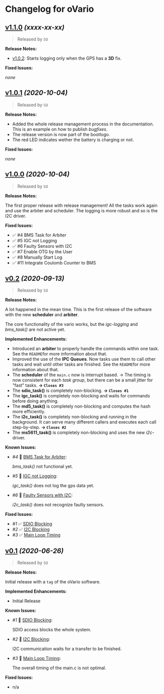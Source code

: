 # Changelog for oVario

## [v1.1.0](https://github.com/knuffel-v2/OTP15_oVario/releases/tag/v1.1.0) *(xxxx-xx-xx)*

> Released by `SO`

**Release Notes:**

- [v1.0.2](https://github.com/knuffel-v2/OTP15_oVario/releases/tag/v1.0.2): Starts logging only when the GPS has a **3D** fix.

**Fixed Issues:**

*none*

## [v1.0.1](https://github.com/knuffel-v2/OTP15_oVario/releases/tag/v1.0.1) *(2020-10-04)*

> Released by `SO`

**Release Notes:**

- Added the whole release management process in the documentation. This is an example on how to publish *bugfixes*.
- The release version is now part of the bootlogo.
- The red LED indicates wether the battery is charging or not.

**Fixed Issues:**

*none*

## [v1.0.0](https://github.com/knuffel-v2/OTP15_oVario/releases/tag/v1.0.0) *(2020-10-04)*

> Released by `SO`

**Release Notes:**

The first proper release with release management! All the tasks work again and use the arbiter and scheduler. The logging is more robust and so is the I2C driver.

**Fixed Issues:**
- :white_check_mark: #4 BMS Task for Arbiter
- :white_check_mark: #5 IGC not Logging
- :white_check_mark: #6 Faulty Sensors with I2C
- :white_check_mark: #7 Enable OTG by the User
- :white_check_mark: #8 Manually Start Log
- :white_check_mark: #11 Integrate Coulomb Counter to BMS


## [v0.2](https://github.com/knuffel-v2/OTP15_oVario/releases/tag/v0.2) *(2020-09-13)*

>Released by `SO`

**Release Notes:**

A lot happened in the mean time. This is the first release of the software with the new **scheduler** and **arbiter**.

The core functionality of the vario works, but the *igc-logging* and *bms_task()* are not active yet.


**Implemented Enhancements:**

- Introduced an **arbiter** to properly handle the commands within one task. See the `README`for more information about that.
- Improved the use of the **IPC Queues**. Now tasks use them to call other tasks and wait until other tasks are finished. See the `README`for more information about that.
- The **scheduler** of the `main.c` now is interrupt based. &rightarrow; The timing is now consistent for each *task group*, but there can be a small jitter for "fast" tasks. **&rightarrow; `Closes #3`**
- The **sdio_task()** is completely non-blocking. **&rightarrow; `Closes #1`**
- The **igc_task()** is completely non-blocking and waits for commands before doing anything.
- The **md5_task()** is completely non-blocking and computes the hash more efficiently.
- The **i2c_task()** is completely non-blocking and running in the background. It can serve many different callers and executes each call step-by-step. **&rightarrow; `Closes #2`**
- The **ms5611_task()** is completely non-blocking and uses the new *i2c*-driver.

**Known Issues:**

- *#4* :black_square_button: [BMS Task for Arbiter](https://github.com/knuffel-v2/OTP15_oVario/issues/4):

    *bms_task()* not functional yet.

- *#5* :black_square_button: [IGC not Logging](https://github.com/knuffel-v2/OTP15_oVario/issues/5):

    *igc_task()* does not log the gps data yet.

- *#6* :black_square_button: [Faulty Sensors with I2C](https://github.com/knuffel-v2/OTP15_oVario/issues/6):

    *i2c_task()* does not recognize faulty sensors.

**Fixed Issues:**

- *#1* :white_check_mark:  [SDIO Blocking](https://github.com/knuffel-v2/OTP15_oVario/issues/1)
- *#2* :white_check_mark: [I2C Blocking](https://github.com/knuffel-v2/OTP15_oVario/issues/2)
- *#3* :white_check_mark: [Main Loop Timing](https://github.com/knuffel-v2/OTP15_oVario/issues/1)

## [v0.1](https://github.com/knuffel-v2/OTP15_oVario/releases/tag/v0.1) *(2020-06-26)*

>Released by `SO`

**Release Notes:**

Initial release with a `tag` of the oVario software.

**Implemented Enhancements:**

- Initial Release

**Known Issues:**

- *#1* :black_square_button:  [SDIO Blocking](https://github.com/knuffel-v2/OTP15_oVario/issues/1):

    SDIO access blocks the whole system.

- *#2* :black_square_button: [I2C Blocking](https://github.com/knuffel-v2/OTP15_oVario/issues/2):

    I2C communication waits for a transfer to be finished.

- *#3* :black_square_button: [Main Loop Timing](https://github.com/knuffel-v2/OTP15_oVario/issues/3):

    The overall timing of the main.c is not optimal.

**Fixed Issues:**

- n/a
